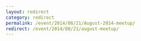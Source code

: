 ```yaml
---
layout: redirect
category: redirect
permalink: /event/2014/08/21/August-2014-meetup/
redirect: /event/2014/08/21/august-meetup/
---
```

